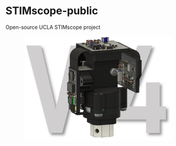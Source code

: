 # STIMscope-public
Open-source UCLA STIMscope project

<p align="center">
  <img width="400" src="https://github.com/Aharoni-Lab/Miniscope-v4/blob/master/img/V4.PNG">
</p>
